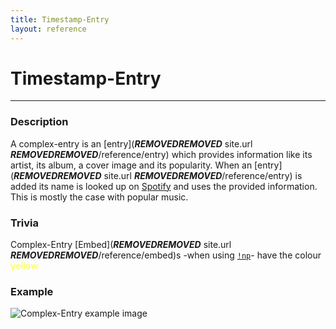 ```yaml
---
title: Timestamp-Entry
layout: reference
---
```

# Timestamp-Entry
---
### Description
A complex-entry is an [entry](***REMOVED******REMOVED*** site.url ***REMOVED******REMOVED***/reference/entry) which provides information like its artist, its album, a cover image and its popularity. When an [entry](***REMOVED******REMOVED*** site.url ***REMOVED******REMOVED***/reference/entry) is added its name is looked up on [Spotify](https://www.spotify.com/) and uses the provided information. This is mostly the case with popular music.
### Trivia
Complex-Entry [Embed](***REMOVED******REMOVED*** site.url ***REMOVED******REMOVED***/reference/embed)s -when using [`!np`]()- have the colour **<span style="color:#F9FF6E">yellow</span>**
### Example
![Complex-Entry example image](https://raw.githubusercontent.com/siku2/MusicBot/master/docs/assets/complex-entry.PNG)
